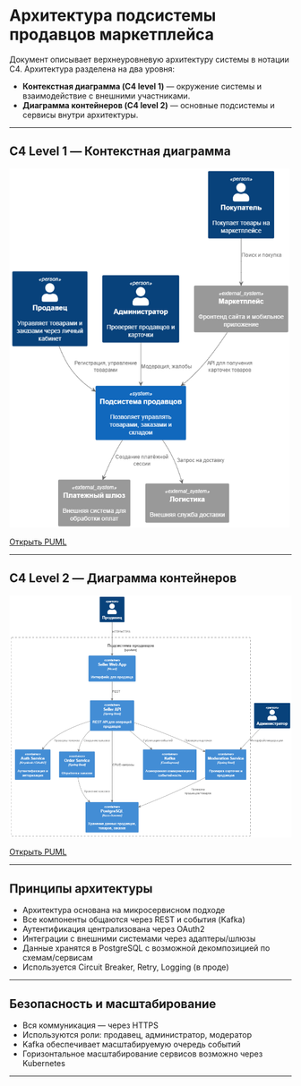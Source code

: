 # Архитектура подсистемы продавцов маркетплейса

Документ описывает верхнеуровневую архитектуру системы в нотации C4. Архитектура разделена на два уровня:

- **Контекстная диаграмма (C4 level 1)** — окружение системы и взаимодействие с внешними участниками.
- **Диаграмма контейнеров (C4 level 2)** — основные подсистемы и сервисы внутри архитектуры.

---

## C4 Level 1 — Контекстная диаграмма

<a href="C4L1.png" target="_blank">
  <img src="C4L1.png" width="500"/>
</a>

[Открыть PUML](https://github.com/Hilski/practice_ba/blob/main/architecture/C4L1)

---

## C4 Level 2 — Диаграмма контейнеров

<a href="C4L2.png" target="_blank">
  <img src="C4L2.png" width="800"/>
</a>

[Открыть PUML](https://github.com/Hilski/practice_ba/blob/main/architecture/C4L2)

---

## Принципы архитектуры

- Архитектура основана на микросервисном подходе
- Все компоненты общаются через REST и события (Kafka)
- Аутентификация централизована через OAuth2
- Интеграции с внешними системами через адаптеры/шлюзы
- Данные хранятся в PostgreSQL с возможной декомпозицией по схемам/сервисам
- Используется Circuit Breaker, Retry, Logging (в проде)

---

## Безопасность и масштабирование

- Вся коммуникация — через HTTPS
- Используются роли: продавец, администратор, модератор
- Kafka обеспечивает масштабируемую очередь событий
- Горизонтальное масштабирование сервисов возможно через Kubernetes

---
